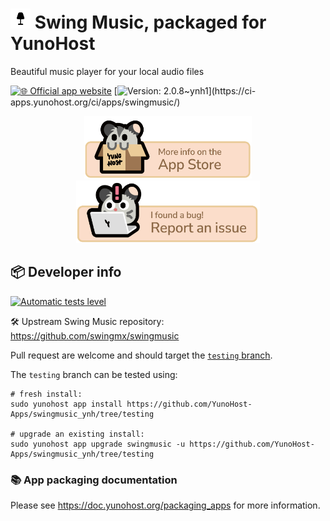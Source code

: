<!--
N.B.: This README was automatically generated by <https://github.com/YunoHost/apps_tools/blob/main/readme_generator>
It shall NOT be edited by hand.
-->

<h1>
  <img src="https://raw.githubusercontent.com/YunoHost/apps/main/logos/swingmusic.png" width="32px" alt="Logo of Swing Music">
  Swing Music, packaged for YunoHost
</h1>

Beautiful music player for your local audio files

[![🌐 Official app website](https://img.shields.io/badge/Official_app_website-darkgreen?style=for-the-badge)](https://swingmx.com/)
[![Version: 2.0.8~ynh1](https://img.shields.io/badge/Version-2.0.8~ynh1-rgba(0,150,0,1)?style=for-the-badge)](https://ci-apps.yunohost.org/ci/apps/swingmusic/)

<div align="center">
<a href="https://apps.yunohost.org/app/swingmusic"><img height="100px" src="https://github.com/YunoHost/yunohost-artwork/raw/refs/heads/main/badges/neopossum-badges/badge_more_info_on_the_appstore.svg"/></a>
<a href="https://github.com/YunoHost-Apps/swingmusic_ynh/issues"><img height="100px" src="https://github.com/YunoHost/yunohost-artwork/raw/refs/heads/main/badges/neopossum-badges/badge_report_an_issue.svg"/></a>
</div>

## 📦 Developer info

[![Automatic tests level](https://apps.yunohost.org/badge/cilevel/swingmusic)](https://ci-apps.yunohost.org/ci/apps/swingmusic/)

🛠️ Upstream Swing Music repository: <https://github.com/swingmx/swingmusic>

Pull request are welcome and should target the [`testing` branch](https://github.com/YunoHost-Apps/swingmusic_ynh/tree/testing).

The `testing` branch can be tested using:
```
# fresh install:
sudo yunohost app install https://github.com/YunoHost-Apps/swingmusic_ynh/tree/testing

# upgrade an existing install:
sudo yunohost app upgrade swingmusic -u https://github.com/YunoHost-Apps/swingmusic_ynh/tree/testing
```

### 📚 App packaging documentation

Please see <https://doc.yunohost.org/packaging_apps> for more information.